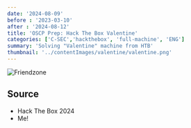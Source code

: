 ```yaml
---
date: '2024-08-09'
before : '2023-03-10'
after : '2024-08-12'
title: 'OSCP Prep: Hack The Box Valentine'
categories: ['C-SEC','hackthebox', 'full-machine', 'ENG']
summary: 'Solving "Valentine" machine from HTB'
thumbnail: '../contentImages/valentine/valentine.png'
---
```

![Friendzone](../contentImages/valentine/valentine.png)
## Source

- Hack The Box 2024
- Me!
